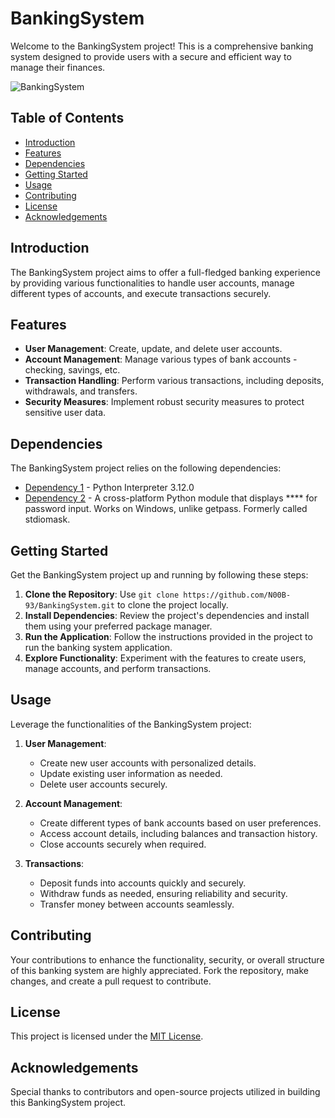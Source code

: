 # BankingSystem

Welcome to the BankingSystem project! This is a comprehensive banking system designed to provide users with a secure and efficient way to manage their finances.

![BankingSystem](https://aptantech.com/wp-content/uploads/2021/07/Bank-Image-2.jpg)
## Table of Contents

- [Introduction](#introduction)
- [Features](#features)
- [Dependencies](#dependencies)
- [Getting Started](#getting-started)
- [Usage](#usage)
- [Contributing](#contributing)
- [License](#license)
- [Acknowledgements](#acknowledgements)

## Introduction

The BankingSystem project aims to offer a full-fledged banking experience by providing various functionalities to handle user accounts, manage different types of accounts, and execute transactions securely.

## Features

- **User Management**: Create, update, and delete user accounts.
- **Account Management**: Manage various types of bank accounts - checking, savings, etc.
- **Transaction Handling**: Perform various transactions, including deposits, withdrawals, and transfers.
- **Security Measures**: Implement robust security measures to protect sensitive user data.

## Dependencies

The BankingSystem project relies on the following dependencies:

- [Dependency 1](https://www.python.org/downloads/release/python-3120/) - Python Interpreter 3.12.0
- [Dependency 2](https://pypi.org/project/pwinput/) - A cross-platform Python module that displays **** for password input. Works on Windows, unlike getpass. Formerly called stdiomask.


## Getting Started

Get the BankingSystem project up and running by following these steps:

1. **Clone the Repository**: Use `git clone https://github.com/N00B-93/BankingSystem.git` to clone the project locally.
2. **Install Dependencies**: Review the project's dependencies and install them using your preferred package manager.
3. **Run the Application**: Follow the instructions provided in the project to run the banking system application.
4. **Explore Functionality**: Experiment with the features to create users, manage accounts, and perform transactions.

## Usage

Leverage the functionalities of the BankingSystem project:

1. **User Management**:
   - Create new user accounts with personalized details.
   - Update existing user information as needed.
   - Delete user accounts securely.

2. **Account Management**:
   - Create different types of bank accounts based on user preferences.
   - Access account details, including balances and transaction history.
   - Close accounts securely when required.

3. **Transactions**:
   - Deposit funds into accounts quickly and securely.
   - Withdraw funds as needed, ensuring reliability and security.
   - Transfer money between accounts seamlessly.

## Contributing

Your contributions to enhance the functionality, security, or overall structure of this banking system are highly appreciated. Fork the repository, make changes, and create a pull request to contribute.

## License

This project is licensed under the [MIT License](https://github.com/N00B-93/BankingSystem/blob/main/LICENSE).

## Acknowledgements

Special thanks to contributors and open-source projects utilized in building this BankingSystem project.

